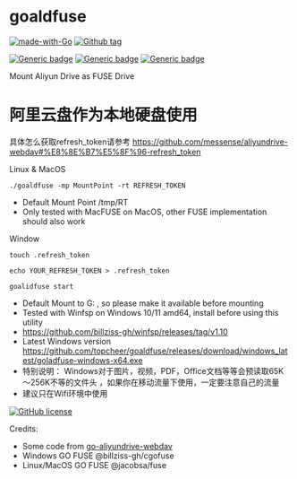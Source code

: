 # goaldfuse 
[![made-with-Go](https://img.shields.io/badge/Made%20with-Go-1f425f.svg)](http://golang.org)
[![Github tag](https://badgen.net/github/tag/topcheer/goaldfuse)](https://github.com/topcheer/goaldfuse/tags/)

[![Generic badge](https://img.shields.io/badge/Linux-Ok-green.svg)](https://shields.io/)
[![Generic badge](https://img.shields.io/badge/MacOS-Ok-green.svg)](https://shields.io/)
[![Generic badge](https://img.shields.io/badge/Windows-OK-green.svg)](https://shields.io/)

Mount Aliyun Drive as FUSE Drive

# 阿里云盘作为本地硬盘使用 

具体怎么获取refresh_token请参考 https://github.com/messense/aliyundrive-webdav#%E8%8E%B7%E5%8F%96-refresh_token  

Linux & MacOS

`./goaldfuse -mp MountPoint -rt REFRESH_TOKEN`

* Default Mount Point /tmp/RT
* Only tested with MacFUSE on MacOS, other FUSE implementation should also work

Window

`touch .refresh_token`

`echo YOUR_REFRESH_TOKEN > .refresh_token`

`goalidfuse start`

* Default Mount to G: , so please make it available before mounting
* Tested with Winfsp on Windows 10/11 amd64, install before using this utility
* https://github.com/billziss-gh/winfsp/releases/tag/v1.10
* Latest Windows version https://github.com/topcheer/goaldfuse/releases/download/windows_latest/goladfuse-windows-x64.exe
* 特别说明： Windows对于图片，视频，PDF，Office文档等等会预读取65K～256K不等的文件头 ，如果你在移动流量下使用，一定要注意自己的流量
* 建议只在Wifi环境中使用

[![GitHub license](https://badgen.net/github/license/topcheer/goaldfuse)](https://github.com/topcheer/goaldfuse/blob/master/LICENSE)

Credits:
* Some code from [go-aliyundrive-webdav](https://github.com/LinkLeong/go-aliyundrive-webdav)
* Windows GO FUSE @billziss-gh/cgofuse
* Linux/MacOS GO FUSE @jacobsa/fuse